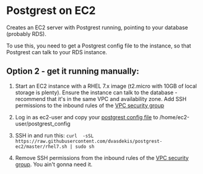 # Postgrest on EC2
Creates an EC2 server with Postgrest running, pointing to your database (probably RDS).

To use this, you need to get a Postgrest config file to the instance, so that Postgrest can talk to your RDS instance.





## Option 2 - get it running manually:

1. Start an EC2 instance with a RHEL 7.x image (t2.micro with 10GB of local storage is plenty). 
    Ensure the instance can talk to the database - recommend that it's in the same VPC and availability zone.
    Add SSH permissions to the inbound rules of the [VPC security group](https://docs.aws.amazon.com/vpc/latest/userguide/VPC_SecurityGroups.html)

2. Log in as ec2-user and copy your [postgrest config file](https://postgrest.org/en/v5.2/install.html#configuration) to /home/ec2-user/postgrest_config

3. SSH in and run this:
`curl  -sSL https://raw.githubusercontent.com/dvasdekis/postgrest-ec2/master/rhel7.sh | sudo sh`

4. Remove SSH permissions from the inbound rules of the [VPC security group](https://docs.aws.amazon.com/vpc/latest/userguide/VPC_SecurityGroups.html). You ain't gonna need it.
